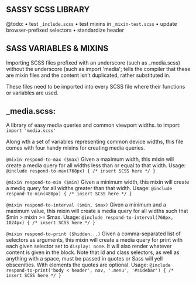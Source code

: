 SASSY SCSS LIBRARY
------------------

@todo:
• test `_include.scss`
• test mixins in `_mixin-test.scss`
• update browser-prefixed selectors
• standardize header


SASS VARIABLES & MIXINS
-----------------------

Importing SCSS files prefixed with an underscore (such as \_media.scss)
without the underscore (such as import 'media'; tells the compiler that
these are mixin files and the content isn't duplicated, rather substituted in.

These files need to be imported into every SCSS file where their functions or variables are used.

\_media.scss:
-------------
A library of easy media queries and common viewport widths.
to import: `import 'media.scss'`

Along wth a set of variables representing common device widths, this
file comes with four handy mixins for creating media queries.

`@mixin respond-to-max ($max)`
  Given a maximum width, this mixin will create a media query for all
  widths less than or equal to that width.
    Usage:
      `@include respond-to-max(768px) { /* insert SCSS here */ }`

`@mixin respond-to-min ($min)`
  Given a minimum width, this mixin will create a mediq query for all
  widths greater than that width.
    Usage:
      `@include respond-to-min(480px) { /* insert SCSS here */ }`

`@mixin respond-to-interval ($min, $max)`
  Given a minimum and a maximum value, this mixin will create a media query
  for all widths such that $min > mixin >= $max.
    Usage:
      `@include respond-to-interval(768px, 1024px) { /* insert SCSS here */ }`

`@mixin respond-to-print ($hidden...)`
  Given a comma-separated list of selectors as arguments, this mixin will
  create a media query for print with each given selector set to
  `display: none`.  It will also render whatever content is given in the
  block.
  Note that id and class selectors, as well as anything with a space,
  must be passed in quotes or Sass will yell obscenities.
  With elements the quotes are optional.
    Usage:
      `@include respond-to-print('body < header', nav, '.menu', '#sidebar') { /* insert SCSS here */ }`
